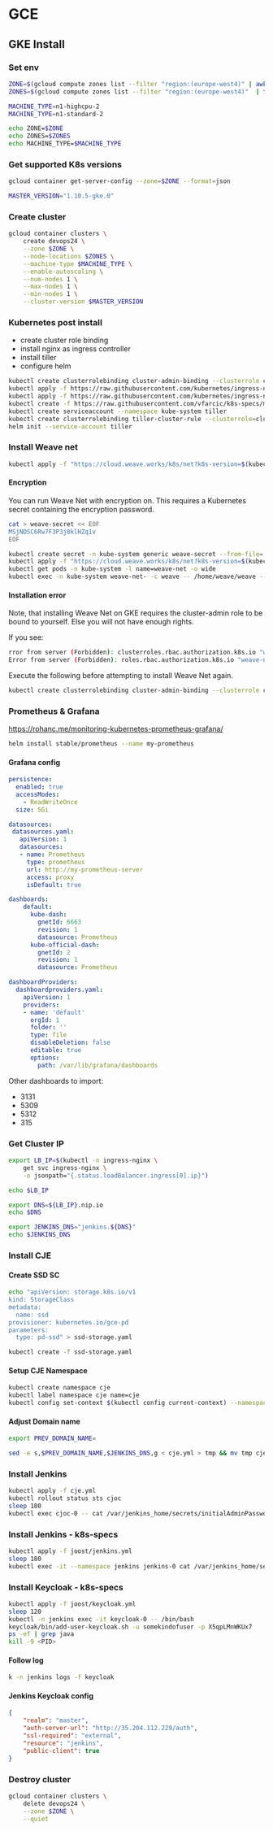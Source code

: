# GCE

## GKE Install

### Set env

```bash
ZONE=$(gcloud compute zones list --filter "region:(europe-west4)" | awk '{print $1}' | tail -n 1)
ZONES=$(gcloud compute zones list --filter "region:(europe-west4)"  | tail -n +2 | awk '{print $1}' | tr '\n' ',')

MACHINE_TYPE=n1-highcpu-2
MACHINE_TYPE=n1-standard-2

echo ZONE=$ZONE
echo ZONES=$ZONES
echo MACHINE_TYPE=$MACHINE_TYPE
```

### Get supported K8s versions

```bash
gcloud container get-server-config --zone=$ZONE --format=json
```
```bash
MASTER_VERSION="1.10.5-gke.0"
```

### Create cluster

```bash
gcloud container clusters \
    create devops24 \
    --zone $ZONE \
    --node-locations $ZONES \
    --machine-type $MACHINE_TYPE \
    --enable-autoscaling \
    --num-nodes 1 \
    --max-nodes 1 \
    --min-nodes 1 \
    --cluster-version $MASTER_VERSION
```

### Kubernetes post install

* create cluster role binding
* install nginx as ingress controller
* install tiller
* configure helm

```bash
kubectl create clusterrolebinding cluster-admin-binding --clusterrole cluster-admin --user $(gcloud config get-value account)
kubectl apply -f https://raw.githubusercontent.com/kubernetes/ingress-nginx/master/deploy/mandatory.yaml
kubectl apply -f https://raw.githubusercontent.com/kubernetes/ingress-nginx/master/deploy/provider/cloud-generic.yaml
kubectl create -f https://raw.githubusercontent.com/vfarcic/k8s-specs/master/helm/tiller-rbac.yml --record --save-config
kubectl create serviceaccount --namespace kube-system tiller
kubectl create clusterrolebinding tiller-cluster-rule --clusterrole=cluster-admin --serviceaccount=kube-system:tiller
helm init --service-account tiller
```

### Install Weave net

```bash
kubectl apply -f "https://cloud.weave.works/k8s/net?k8s-version=$(kubectl version | base64 | tr -d '\n')"
```

#### Encryption

You can run Weave Net with encryption on.
This requires a Kubernetes secret containing the encryption password.

```bash
cat > weave-secret << EOF
MSjNDSC6Rw7F3P3j8klHZq1v
EOF

kubectl create secret -n kube-system generic weave-secret --from-file=./weave-secret
kubectl apply -f "https://cloud.weave.works/k8s/net?k8s-version=$(kubectl version | base64 | tr -d '\n')&password-secret=weave-secret"
kubectl get pods -n kube-system -l name=weave-net -o wide
kubectl exec -n kube-system weave-net- -c weave -- /home/weave/weave --local status
```

#### Installation error

Note, that installing Weave Net on GKE requires the cluster-admin role to be bound to yourself.
Else you will not have enough rights.

If you see:

```bash
rror from server (Forbidden): clusterroles.rbac.authorization.k8s.io "weave-net" is forbidden: attempt to grant extra privileges: [PolicyRule{APIGroups:[""], Resources:["pods"], Verbs:["get"]} PolicyRule{APIGroups:[""], Resources:["pods"], Verbs:["list"]} PolicyRule{APIGroups:[""], Resources:["pods"], Verbs:["watch"]} PolicyRule{APIGroups:[""], Resources:["namespaces"], Verbs:["get"]} PolicyRule{APIGroups:[""], Resources:["namespaces"], Verbs:["list"]} PolicyRule{APIGroups:[""], Resources:["namespaces"], Verbs:["watch"]} PolicyRule{APIGroups:[""], Resources:["nodes"], Verbs:["get"]} PolicyRule{APIGroups:[""], Resources:["nodes"], Verbs:["list"]} PolicyRule{APIGroups:[""], Resources:["nodes"], Verbs:["watch"]} PolicyRule{APIGroups:["networking.k8s.io"], Resources:["networkpolicies"], Verbs:["get"]} PolicyRule{APIGroups:["networking.k8s.io"], Resources:["networkpolicies"], Verbs:["list"]} PolicyRule{APIGroups:["networking.k8s.io"], Resources:["networkpolicies"], Verbs:["watch"]} PolicyRule{APIGroups:[""], Resources:["nodes/status"], Verbs:["patch"]} PolicyRule{APIGroups:[""], Resources:["nodes/status"], Verbs:["update"]}] user=&{joostvdg@gmail.com  [system:authenticated] map[]} ownerrules=[PolicyRule{APIGroups:["authorization.k8s.io"], Resources:["selfsubjectaccessreviews" "selfsubjectrulesreviews"], Verbs:["create"]} PolicyRule{NonResourceURLs:["/api" "/api/*" "/apis" "/apis/*" "/healthz" "/openapi" "/openapi/*" "/swagger-2.0.0.pb-v1" "/swagger.json" "/swaggerapi" "/swaggerapi/*" "/version" "/version/"], Verbs:["get"]}] ruleResolutionErrors=[]
Error from server (Forbidden): roles.rbac.authorization.k8s.io "weave-net" is forbidden: attempt to grant extra privileges: [PolicyRule{APIGroups:[""], Resources:["configmaps"], ResourceNames:["weave-net"], Verbs:["get"]} PolicyRule{APIGroups:[""], Resources:["configmaps"], ResourceNames:["weave-net"], Verbs:["update"]} PolicyRule{APIGroups:[""], Resources:["configmaps"], Verbs:["create"]}] user=&{joostvdg@gmail.com  [system:authenticated] map[]} ownerrules=[PolicyRule{APIGroups:["authorization.k8s.io"], Resources:["selfsubjectaccessreviews" "selfsubjectrulesreviews"], Verbs:["create"]} PolicyRule{NonResourceURLs:["/api" "/api/*" "/apis" "/apis/*" "/healthz" "/openapi" "/openapi/*" "/swagger-2.0.0.pb-v1" "/swagger.json" "/swaggerapi" "/swaggerapi/*" "/version" "/version/"], Verbs:["get"]}] ruleResolutionErrors=[]
```

Execute the following before attempting to install Weave Net again.

```bash
kubectl create clusterrolebinding cluster-admin-binding --clusterrole cluster-admin --user $(gcloud config get-value account)
```

### Prometheus & Grafana

https://rohanc.me/monitoring-kubernetes-prometheus-grafana/

```bash
helm install stable/prometheus --name my-prometheus
```

#### Grafana config

```yaml
persistence:
  enabled: true
  accessModes:
    - ReadWriteOnce
  size: 5Gi

datasources: 
 datasources.yaml:
   apiVersion: 1
   datasources:
   - name: Prometheus
     type: prometheus
     url: http://my-prometheus-server
     access: proxy
     isDefault: true

dashboards:
    default:
      kube-dash:
        gnetId: 6663
        revision: 1
        datasource: Prometheus
      kube-official-dash:
        gnetId: 2
        revision: 1
        datasource: Prometheus

dashboardProviders:
  dashboardproviders.yaml:
    apiVersion: 1
    providers:
    - name: 'default'
      orgId: 1
      folder: ''
      type: file
      disableDeletion: false
      editable: true
      options:
        path: /var/lib/grafana/dashboards
```

Other dashboards to import:
* 3131
* 5309
* 5312
* 315

### Get Cluster IP

```bash
export LB_IP=$(kubectl -n ingress-nginx \
    get svc ingress-nginx \
    -o jsonpath="{.status.loadBalancer.ingress[0].ip}")

echo $LB_IP

export DNS=${LB_IP}.nip.io
echo $DNS

export JENKINS_DNS="jenkins.${DNS}"
echo $JENKINS_DNS
```

### Install CJE

#### Create SSD SC

```bash
echo "apiVersion: storage.k8s.io/v1
kind: StorageClass
metadata:
  name: ssd
provisioner: kubernetes.io/gce-pd
parameters:
  type: pd-ssd" > ssd-storage.yaml

kubectl create -f ssd-storage.yaml
```

#### Setup CJE Namespace

```bash
kubectl create namespace cje
kubectl label namespace cje name=cje
kubectl config set-context $(kubectl config current-context) --namespace=cje
```

#### Adjust Domain name

```bash
export PREV_DOMAIN_NAME=
```

```bash
sed -e s,$PREV_DOMAIN_NAME,$JENKINS_DNS,g < cje.yml > tmp && mv tmp cje.yml
```

### Install Jenkins

```bash
kubectl apply -f cje.yml
kubectl rollout status sts cjoc
sleep 180
kubectl exec cjoc-0 -- cat /var/jenkins_home/secrets/initialAdminPassword
```

### Install Jenkins - k8s-specs

```bash
kubectl apply -f joost/jenkins.yml
sleep 180
kubectl exec -it --namespace jenkins jenkins-0 cat /var/jenkins_home/secrets/initialAdminPassword
```

### Install Keycloak - k8s-specs

```bash
kubectl apply -f joost/keycloak.yml
sleep 120
kubectl -n jenkins exec -it keycloak-0 -- /bin/bash 
keycloak/bin/add-user-keycloak.sh -u somekindofuser -p X5qpLMnWKUx7
ps -ef | grep java
kill -9 <PID>
```

#### Follow log

```bash
k -n jenkins logs -f keycloak
```

#### Jenkins Keycloak config

```json
{
    "realm": "master",
    "auth-server-url": "http://35.204.112.229/auth",
    "ssl-required": "external",
    "resource": "jenkins",
    "public-client": true
}
```

### Destroy cluster

```bash
gcloud container clusters \
    delete devops24 \
    --zone $ZONE \
    --quiet
```